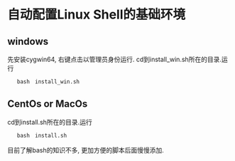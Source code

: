 # 自动配置Linux Shell的基础环境
## windows 
 先安装cygwin64, 右键点击以管理员身份运行.  cd到install_win.sh所在的目录.运行
 ```sh
    bash　install_win.sh
 ```
## CentOs or MacOs 
 cd到install.sh所在的目录.运行
 ```sh
    bash　install.sh
 ```
目前了解bash的知识不多, 更加方便的脚本后面慢慢添加.
